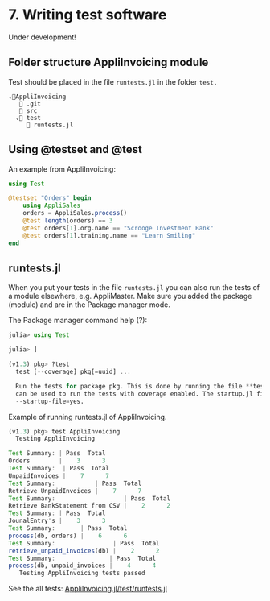# 7. Writing test software

Under development!

## Folder structure AppliInvoicing module

Test should be placed in the file `runtests.jl` in the folder `test.`

```
ᵥ📁AppliInvoicing
   📁 .git
   📁 src
  ᵥ📁 test
     📄 runtests.jl
```

## Using @testset and @test

An example from AppliInvoicing:

```Julia
using Test

@testset "Orders" begin
    using AppliSales
    orders = AppliSales.process()
    @test length(orders) == 3
    @test orders[1].org.name == "Scrooge Investment Bank"
    @test orders[1].training.name == "Learn Smiling"
end
```

## runtests.jl

When you put your tests in the file `runtests.jl` you can also run the tests of a module elsewhere, e.g. AppliMaster. Make sure you added the package (module) and are in the Package manager mode.

The Package manager command help (?):

```julia
julia> using Test

julia> ]

(v1.3) pkg> ?test
  test [--coverage] pkg[=uuid] ...

  Run the tests for package pkg. This is done by running the file **test/runtests.jl** in the package directory. The option --coverage
  can be used to run the tests with coverage enabled. The startup.jl file is disabled during testing unless julia is started with
  --startup-file=yes.
```

Example of running runtests.jl of AppliInvoicing.

```julia
(v1.3) pkg> test AppliInvoicing
  Testing AppliInvoicing

Test Summary: | Pass  Total
Orders        |    3      3
Test Summary:  | Pass  Total
UnpaidInvoices |    7      7
Test Summary:           | Pass  Total
Retrieve UnpaidInvoices |    7      7
Test Summary:                   | Pass  Total
Retrieve BankStatement from CSV |    2      2
Test Summary: | Pass  Total
JounalEntry's |    3      3
Test Summary:       | Pass  Total
process(db, orders) |    6      6
Test Summary:                | Pass  Total
retrieve_unpaid_invoices(db) |    2      2
Test Summary:               | Pass  Total
process(db, unpaid_invoices |    4      4
   Testing AppliInvoicing tests passed
```

See the all tests: [AppliInvoicing.jl/test/runtests.jl](https://github.com/rbontekoe/AppliInvoicing.jl/blob/master/test/runtests.jl)
